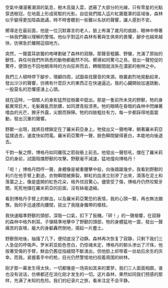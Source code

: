 空氣中瀰漫著潮濕的氣息，樹木高聳入雲，遮蔽了大部分的光線，只有零星的光點穿透樹冠，在地面上形成斑駁的光影。自從我們踏入這片紅霧籠罩的區域後，森林似乎變得更加陰森詭譎，時不時會聽到一些難以名狀的聲響，讓人感到不安。

嚮導走在最前面，他是一位沉默寡言的老人，臉上佈滿了歲月的痕跡，眼神中帶著一絲我們難以理解的警惕。他似乎對這片森林有著與生俱來的畏懼，腳步也越來越快，彷彿急於離開這個地方。

突然，一聲震耳欲聾的咆哮劃破了森林的寂靜。那聲音粗獷、野蠻，充滿了原始的獸性，與任何我們所熟悉的動物都截然不同。嚮導如同驚弓之鳥，發出一聲短促的驚呼，便頭也不回地朝來時的方向狂奔而去，轉眼間就消失在濃密的樹林之中。

我們三人頓時停下腳步，環顧四周，試圖尋找聲音的來源。樹叢劇烈地晃動起來，發出沙沙的聲響，彷彿有什麼巨大的東西正在快速逼近。我的心臟開始加速跳動，一股莫名的恐懼感湧上心頭。

就在這時，一個駭人的身影猛然從樹叢中竄出。那是一隻前所未見的野獸，牠的身軀異常巨大，毛髮雜亂而骯髒，如同瀝青般漆黑。牠的眼睛在昏暗的森林中閃爍著嗜血的光芒，獠牙外露，尖銳而猙獰。牠的四肢粗壯有力，每一步都踩得地面震動，發出沉重的聲響。

野獸一出現，就將目標鎖定在了羅米莉亞身上。牠發出又一聲咆哮，朝著羅米莉亞猛撲過去，速度快如閃電。羅米莉亞驚呼一聲，臉色瞬間變得蒼白，本能地向後退去。

千鈞一髮之際，博格丹如同離弦之箭般衝上前去。他發出一聲怒吼，擋在了羅米莉亞的身前，試圖阻擋野獸的攻擊。野獸毫不減速，猛地撞向博格丹！

「呃！」博格丹悶哼一聲，身體像是被重錘擊中般，向後踉蹌幾步。我看到野獸的利爪在他手臂上劃過，衣物瞬間被撕裂，鮮紅的血液立刻滲了出來，滴落在泥土和落葉之上，像是盛開的紅色花朵，格外怵目驚心。儘管受了傷，博格丹仍然咬緊牙關，死死地擋在羅米莉亞的前面，沒有絲毫退縮。

看到博格丹手臂上的鮮血，以及羅米莉亞驚恐的表情，我的心頭一緊，再也無法猶豫。我的手迅速摸向腰間，拔出了我隨身攜帶的槍枝。

我快速瞄準野獸的頭部，深吸一口氣，扣下了扳機。「砰！」的一聲槍響，在寂靜的森林中格外刺耳。子彈精準地擊中了野獸的頭部，牠的身體猛地一震，發出一聲痛苦的哀嚎，龐大的身軀轟然倒地，揚起一片塵土。

野獸倒地後，抽搐了几下，便彻底没了动静。森林再次恢复了寂静，只剩下我们三人急促的呼吸声。罗米莉亚脸色苍白，仍惊魂未定，博格丹的额头渗出了汗珠，他按著受傷的手臂，鮮血仍舊從指縫間不斷湧出，但他脸上却带着一丝劫后余生的庆幸。而我，紧握着手中的枪，目光仍然警惕地扫视着周围的树林。

刚才那一幕发生得太快，一切都像是一场突如其来的噩梦。我们三人面面相觑，谁也没有说话，仿佛都还在消化刚才发生的一切。这片森林，果然如同我们预感的那样，充满了未知的危险。我们的纪录片之旅，看来注定不会平静。